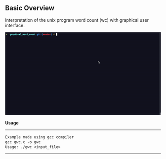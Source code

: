 ## Basic Overview

Interpretation of the unix program word count (wc) with graphical user
interface.

![GIF demo](demo/example.gif)

**Usage**

---
```
Example made using gcc compiler
gcc gwc.c -o gwc
Usage: ./gwc <input_file>
```
---
